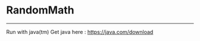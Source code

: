 # RandomMath
-------------------------------
Run with java(tm)
Get java here : https://java.com/download
